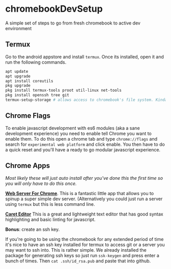 # chromebookDevSetup
A simple set of steps to go from fresh chromebook to active dev environment


## Termux
Go to the android appstore and install `termux`. Once its installed, open it and run the following commands. 

```bash
apt update   
apt upgrade
apt install coreutils
pkg upgrade
pkg install termux-tools proot util-linux net-tools 
pkg install openssh tree git
termux-setup-storage # allows access to chromebook's file system. Kinda important. 
```

## Chrome Flags

To enable javascript development with es6 modules (aka a sane development experience) you need to enable tell Chrome you want to enable them. To do this open a chrome tab and type `chrome://flags` and search for `experimental web platform` and click enable. You then have to do a quick reset and you'll have a ready to go modular javascript experience. 

## Chrome Apps

_Most likely these will just auto install after you've done this the first time so you will only have to do this once._

[__Web Server For Chrome__](https://chrome.google.com/webstore/detail/web-server-for-chrome/ofhbbkphhbklhfoeikjpcbhemlocgigb?hl=en). This is a fantastic little app that allows you to spinup a super simple dev server. (Alternatively you could just run a server using `termux` but this is less command line. 

[__Caret Editor__](https://chrome.google.com/webstore/detail/caret/fljalecfjciodhpcledpamjachpmelml?hl=en) This is a great and lightweight text editor that has good syntax highlighting and basic linting for javascript. 


__Bonus__: create an ssh key.

If you're going to be using the chromebook for any extended period of time it's nice to have an ssh key installed for termux to access git or a server you may want to ssh into. This is rather simple. We already installed the package for generating ssh keys so just run `ssk-keygen` and press enter a bunch of times. Then `cat .ssh/id_rsa.pub` and paste that into github. 

